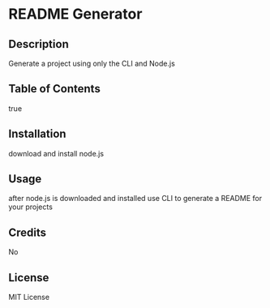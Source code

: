 # README Generator

  ## Description
  Generate a project using only the CLI and Node.js

  ## Table of Contents
  true

  ## Installation
  download and install node.js

  ## Usage
  after node.js is downloaded and installed use CLI to generate a README for your projects

  ## Credits 
  No

  ## License
  MIT License


